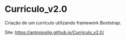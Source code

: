 # Curriculo_v2.0
Criação de um currículo utilizando framework Bootstrap.

Site: https://antonioslip.github.io/Curriculo_v2.0/
